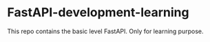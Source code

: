 # FastAPI-development-learning
This repo contains the basic level FastAPI. Only for learning purpose.
